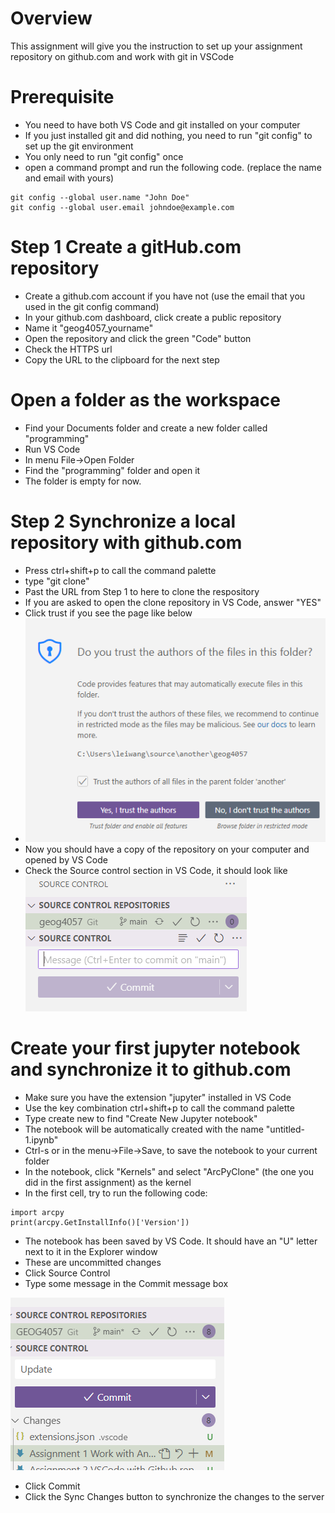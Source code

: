 # Overview
This assignment will give you the instruction to set up your assignment repository on github.com and work with git in VSCode
# Prerequisite
- You need to have both VS Code and git installed on your computer
- If you just installed git and did nothing, you need to run "git config" to set up the git environment
- You only need to run "git config" once
- open a command prompt and run the following code. (replace the name and email with yours)

```
git config --global user.name "John Doe"
git config --global user.email johndoe@example.com

```

# Step 1 Create a gitHub.com repository
- Create a github.com account if you have not (use the email that you used in the git config command)
- In your github.com dashboard, click create a public repository
- Name it "geog4057_yourname"
- Open the repository and click the green "Code" button
- Check the HTTPS url
- Copy the URL to the clipboard for the next step
 
# Open a folder as the workspace
- Find your Documents folder and create a new folder called "programming"
- Run VS Code
- In menu File->Open Folder
- Find the "programming" folder and open it
- The folder is empty for now. 


# Step 2 Synchronize a local repository with github.com
- Press ctrl+shift+p to call the command palette 
- type "git clone"
- Past the URL from Step 1 to here to clone the respository 
- If you are asked to open the clone repository in VS Code, answer "YES"
- Click trust if you see the page like below
-  ![Alt text](../img/image.png)
-  Now you should have a copy of the repository on your computer and opened by VS Code
-  Check the Source control section in VS Code, it should look like
![Alt text](../img/image-1.png)


# Create your first jupyter notebook and synchronize it to github.com

- Make sure you have the extension "jupyter" installed in VS Code
- Use the key combination ctrl+shift+p to call the command palette
- Type create new to find "Create New Jupyter notebook"
- The notebook will be automatically created with the name "untitled-1.ipynb"
- Ctrl-s or in the menu->File->Save, to save the notebook to your current folder
- In the notebook, click "Kernels" and select "ArcPyClone" (the one you did in the first assignment) as the kernel
- In the first cell, try to run the following code:

```
import arcpy
print(arcpy.GetInstallInfo()['Version'])
```
- The notebook has been saved by VS Code. It should have an "U" letter next to it in the Explorer window
- These are uncommitted changes
- Click Source Control
- Type some message in the Commit message box

![Alt text](../img/image-2.png)
- Click Commit
- Click the Sync Changes button to synchronize the changes to the server


